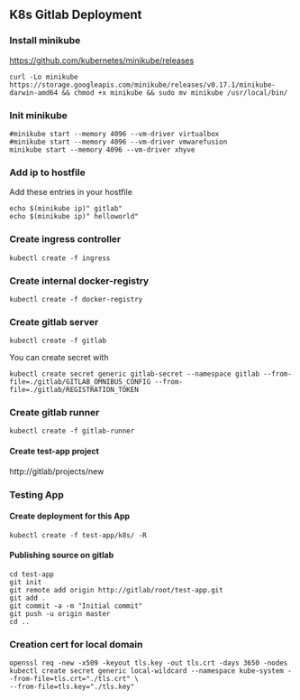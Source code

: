 ## K8s Gitlab Deployment


### Install minikube
https://github.com/kubernetes/minikube/releases
~~~
curl -Lo minikube https://storage.googleapis.com/minikube/releases/v0.17.1/minikube-darwin-amd64 && chmod +x minikube && sudo mv minikube /usr/local/bin/
~~~

### Init minikube
~~~
#minikube start --memory 4096 --vm-driver virtualbox
#minikube start --memory 4096 --vm-driver vmwarefusion
minikube start --memory 4096 --vm-driver xhyve
~~~

### Add ip to hostfile

Add these entries in your hostfile

~~~
echo $(minikube ip)" gitlab"
echo $(minikube ip)" helloworld"
~~~

### Create ingress controller
~~~
kubectl create -f ingress
~~~

### Create internal docker-registry
~~~
kubectl create -f docker-registry
~~~

### Create gitlab server
~~~
kubectl create -f gitlab
~~~

You can create secret with
~~~
kubectl create secret generic gitlab-secret --namespace gitlab --from-file=./gitlab/GITLAB_OMNIBUS_CONFIG --from-file=./gitlab/REGISTRATION_TOKEN
~~~

### Create gitlab runner
~~~
kubectl create -f gitlab-runner
~~~

#### Create test-app project

http://gitlab/projects/new

### Testing App

#### Create deployment for this App
~~~
kubectl create -f test-app/k8s/ -R
~~~

#### Publishing source on gitlab
~~~
cd test-app
git init
git remote add origin http://gitlab/root/test-app.git
git add .
git commit -a -m "Initial commit"
git push -u origin master
cd ..
~~~

### Creation cert for local domain
~~~
openssl req -new -x509 -keyout tls.key -out tls.crt -days 3650 -nodes
kubectl create secret generic local-wildcard --namespace kube-system --from-file=tls.crt="./tls.crt" \
--from-file=tls.key="./tls.key"
~~~
